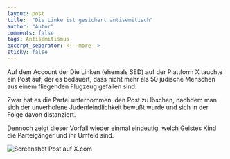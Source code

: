 ```yaml
---
layout: post
title:  "Die Linke ist gesichert antisemitisch"
author: "Autor"
comments: false
tags: Antisemitismus
excerpt_separator: <!--more-->
sticky: false
---
```



Auf dem Account der Die Linken (ehemals SED) auf der Plattform X tauchte ein Post auf, der es bedauert, dass nicht mehr als 50 jüdische Menschen aus einem fliegenden Flugzeug gefallen sind.
<!--more-->

Zwar hat es die Partei unternommen, den Post zu löschen, nachdem man sich der unverholene Judenfeindlichkeit bewußt wurde und sich in der Folge davon distanziert.

Dennoch zeigt dieser Vorfall wieder einmal eindeutig, welch Geistes Kind die Parteigänger und ihr Umfeld sind.

![Screenshot Post auf X.com](/psychic-pancake/illustration/2025-08-18-dielinke-gesichert-antisemitisch.jpg "Screenshot Post auf X.com")